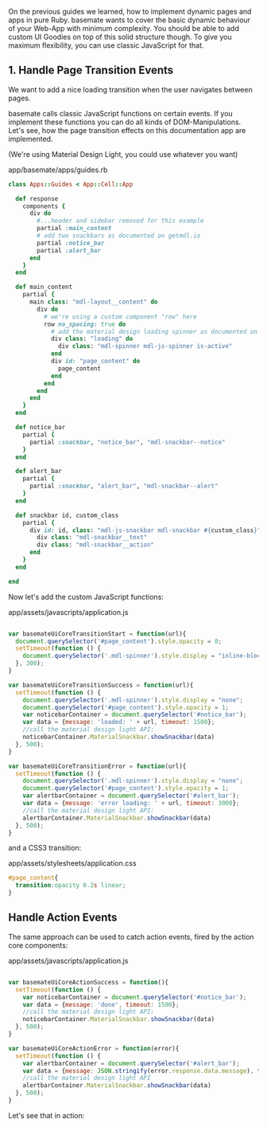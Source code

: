 On the previous guides we learned, how to implement dynamic pages and apps in pure
Ruby. basemate wants to cover the basic dynamic behaviour of your Web-App with
minimum complexity. You should be able to add custom UI Goodies on top of this
solid structure though. To give you maximum flexibility, you can use classic JavaScript
for that.

## 1. Handle Page Transition Events
We want to add a nice loading transition when the user navigates between pages.

basemate calls classic JavaScript functions on certain events. If you implement
these functions you can do all kinds of DOM-Manipulations. Let's see, how the
page transition effects on this documentation app are implemented.

(We're using Material Design Light, you could use whatever you want)

app/basemate/apps/guides.rb

```ruby
class Apps::Guides < App::Cell::App

  def response
    components {
      div do
        #...header and sidebar removed for this example
        partial :main_content
        # add two snackbars as documented on getmdl.io
        partial :notice_bar
        partial :alert_bar
      end
    }
  end

  def main_content
    partial {
      main class: "mdl-layout__content" do
        div do
          # we're using a custom component "row" here
          row no_spacing: true do
            # add the material design loading spinner as documented on getmdl.io
            div class: "loading" do
              div class: "mdl-spinner mdl-js-spinner is-active"
            end
            div id: "page_content" do
              page_content
            end
          end
        end
      end
    }
  end

  def notice_bar
    partial {
      partial :snackbar, "notice_bar", "mdl-snackbar--notice"
    }
  end

  def alert_bar
    partial {
      partial :snackbar, "alert_bar", "mdl-snackbar--alert"
    }
  end

  def snackbar id, custom_class
    partial {
      div id: id, class: "mdl-js-snackbar mdl-snackbar #{custom_class}" do
        div class: "mdl-snackbar__text"
        div class: "mdl-snackbar__action"
      end
    }
  end

end
```

Now let's add the custom JavaScript functions:

app/assets/javascripts/application.js

```javascript

var basemateUiCoreTransitionStart = function(url){
  document.querySelector('#page_content').style.opacity = 0;
  setTimeout(function () {
    document.querySelector('.mdl-spinner').style.display = "inline-block";
  }, 300);
}

var basemateUiCoreTransitionSuccess = function(url){
  setTimeout(function () {
    document.querySelector('.mdl-spinner').style.display = "none";
    document.querySelector('#page_content').style.opacity = 1;
    var noticebarContainer = document.querySelector('#notice_bar');
    var data = {message: 'loaded: ' + url, timeout: 1500};
    //call the material design light API:
    noticebarContainer.MaterialSnackbar.showSnackbar(data)
  }, 500);
}

var basemateUiCoreTransitionError = function(url){
  setTimeout(function () {
    document.querySelector('.mdl-spinner').style.display = "none";
    document.querySelector('#page_content').style.opacity = 1;
    var alertbarContainer = document.querySelector('#alert_bar');
    var data = {message: 'error loading: ' + url, timeout: 3000};
    //call the material design light API:
    alertbarContainer.MaterialSnackbar.showSnackbar(data)
  }, 500);
}

```

and a CSS3 transition:

app/assets/stylesheets/application.css

```css
#page_content{
  transition:opacity 0.2s linear;
}
```

## Handle Action Events

The same approach can be used to catch action events, fired by the action core
components:

app/assets/javascripts/application.js

```javascript

var basemateUiCoreActionSuccess = function(){
  setTimeout(function () {
    var noticebarContainer = document.querySelector('#notice_bar');
    var data = {message: 'done', timeout: 1500};
    //call the material design light API:
    noticebarContainer.MaterialSnackbar.showSnackbar(data)
  }, 500);
}

var basemateUiCoreActionError = function(error){
  setTimeout(function () {
    var alertbarContainer = document.querySelector('#alert_bar');
    var data = {message: JSON.stringify(error.response.data.message), timeout: 3000};
    //call the material design light API
    alertbarContainer.MaterialSnackbar.showSnackbar(data)
  }, 500);
}

```

Let's see that in action:
